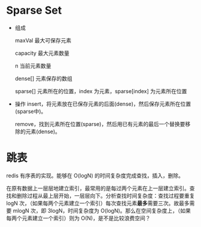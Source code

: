 # Sparse Set

- 组成

  maxVal 最大可保存元素

  capacity 最大元素数量

  n 当前元素数量

  dense[] 元素保存的数组

  sparse[] 元素所在的位置，index 为元素，sparse[index] 为元素所在位置

- 操作
  insert，将元素放在已保存元素的后面(dense)，然后保存元素所在位置(sparse中)。

  remove，找到元素所在位置(sparse)，然后用已有元素的最后一个替换要移除的元素(dense)。

# 跳表

redis 有序表的实现。能够在 O(logN) 的时间复杂度完成查找，插入，删除。

在原有数据上一层层地建立索引，最常用的是每过两个元素在上一层建立索引。查找和删除过程从最上层开始，一层层向下。分析查找时间复杂度：查找过程要重复 logN 次，（如果每两个元素建立一个索引）每次查找元素**最多**需要三次。故最多需要 mlogN 次，即 3logN，时间复杂度为 O(logN)。那么在空间复杂度上，（如果每两个元素建立一个索引）则为 O(N)，是不是比较浪费空间？